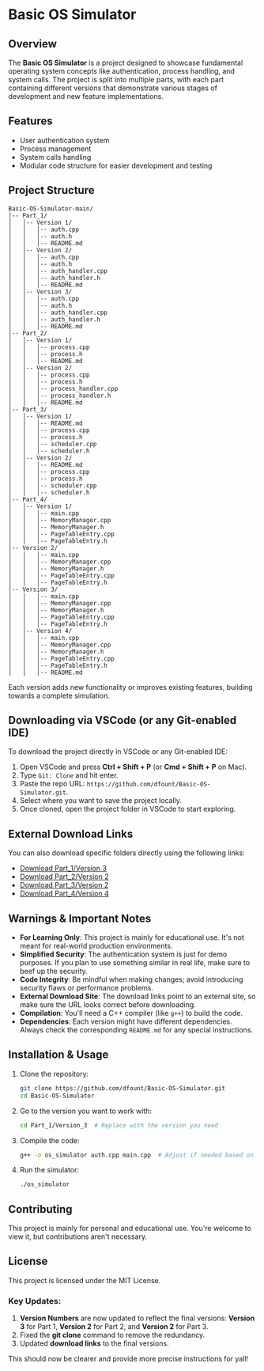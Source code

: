 
# Basic OS Simulator

## Overview

The **Basic OS Simulator** is a project designed to showcase fundamental operating system concepts like authentication, process handling, and system calls. The project is split into multiple parts, with each part containing different versions that demonstrate various stages of development and new feature implementations.

## Features

- User authentication system
- Process management
- System calls handling
- Modular code structure for easier development and testing

## Project Structure


```
Basic-OS-Simulator-main/
│-- Part_1/
│   │-- Version 1/
│   │   │-- auth.cpp
│   │   │-- auth.h
│   │   │-- README.md
│   │-- Version 2/
│   │   │-- auth.cpp
│   │   │-- auth.h
│   │   │-- auth_handler.cpp
│   │   │-- auth_handler.h
│   │   │-- README.md
│   │-- Version 3/
│   │   │-- auth.cpp
│   │   │-- auth.h
│   │   │-- auth_handler.cpp
│   │   │-- auth_handler.h
│   │   │-- README.md
│-- Part_2/
│   │-- Version 1/
│   │   │-- process.cpp
│   │   │-- process.h
│   │   │-- README.md
│   │-- Version 2/
│   │   │-- process.cpp
│   │   │-- process.h
│   │   │-- process_handler.cpp
│   │   │-- process_handler.h
│   │   │-- README.md
│-- Part_3/
│   │-- Version 1/
│   │   │-- README.md
│   │   │-- process.cpp
│   │   │-- process.h
│   │   │-- scheduler.cpp
│   │   │-- scheduler.h
│   │-- Version 2/
│   │   │-- README.md
│   │   │-- process.cpp
│   │   │-- process.h
│   │   │-- scheduler.cpp
│   │   │-- scheduler.h
│-- Part_4/
│   │-- Version 1/
│   │   │-- main.cpp
│   │   │-- MemoryManager.cpp
│   │   │-- MemoryManager.h
│   │   │-- PageTableEntry.cpp
│   │   │-- PageTableEntry.h
│-- Version 2/
│   │   │-- main.cpp
│   │   │-- MemoryManager.cpp
│   │   │-- MemoryManager.h
│   │   │-- PageTableEntry.cpp
│   │   │-- PageTableEntry.h
│-- Version 3/
│   │   │-- main.cpp
│   │   │-- MemoryManager.cpp
│   │   │-- MemoryManager.h
│   │   │-- PageTableEntry.cpp
│   │   │-- PageTableEntry.h
│   │-- Version 4/
│   │   │-- main.cpp
│   │   │-- MemoryManager.cpp
│   │   │-- MemoryManager.h
│   │   │-- PageTableEntry.cpp
│   │   │-- PageTableEntry.h
│   │   │-- README.md
```



Each version adds new functionality or improves existing features, building towards a complete simulation.

## Downloading via VSCode (or any Git-enabled IDE)

To download the project directly in VSCode or any Git-enabled IDE:

1. Open VSCode and press **Ctrl + Shift + P** (or **Cmd + Shift + P** on Mac).
2. Type `Git: Clone` and hit enter.
3. Paste the repo URL: `https://github.com/dfount/Basic-OS-Simulator.git`.
4. Select where you want to save the project locally.
5. Once cloned, open the project folder in VSCode to start exploring.

## External Download Links

You can also download specific folders directly using the following links:

- [Download Part_1/Version 3](https://download-directory.github.io/?url=https://github.com/dfount/Basic-OS-Simulator/tree/main/Part_1/Version%203)
- [Download Part_2/Version 2](https://download-directory.github.io/?url=https://github.com/dfount/Basic-OS-Simulator/tree/main/Part_2/Version%202)
- [Download Part_3/Version 2](https://download-directory.github.io/?url=https://github.com/dfount/Basic-OS-Simulator/tree/main/Part_3/Version%202)
- [Download Part_4/Version 4](https://download-directory.github.io/?url=https://github.com/dfount/Basic-OS-Simulator/tree/main/Part_4/Version%204)


## Warnings & Important Notes

- **For Learning Only**: This project is mainly for educational use. It's not meant for real-world production environments.
- **Simplified Security**: The authentication system is just for demo purposes. If you plan to use something similar in real life, make sure to beef up the security.
- **Code Integrity**: Be mindful when making changes; avoid introducing security flaws or performance problems.
- **External Download Site**: The download links point to an external site, so make sure the URL looks correct before downloading.
- **Compilation**: You'll need a C++ compiler (like `g++`) to build the code.
- **Dependencies**: Each version might have different dependencies. Always check the corresponding `README.md` for any special instructions.

## Installation & Usage

1. Clone the repository:
   ```sh
   git clone https://github.com/dfount/Basic-OS-Simulator.git
   cd Basic-OS-Simulator

2. Go to the version you want to work with:
   ```sh
   cd Part_1/Version_3  # Replace with the version you need
   ```
3. Compile the code:
   ```sh
   g++ -o os_simulator auth.cpp main.cpp  # Adjust if needed based on files
   ```
4. Run the simulator:
   ```sh
   ./os_simulator
   ```

## Contributing

This project is mainly for personal and educational use. You're welcome to view it, but contributions aren't necessary.

## License

This project is licensed under the MIT License.


### Key Updates:
1. **Version Numbers** are now updated to reflect the final versions: **Version 3** for Part 1, **Version 2** for Part 2, and **Version 2** for Part 3.
2. Fixed the **git clone** command to remove the redundancy.
3. Updated **download links** to the final versions.

This should now be clearer and provide more precise instructions for yall!

